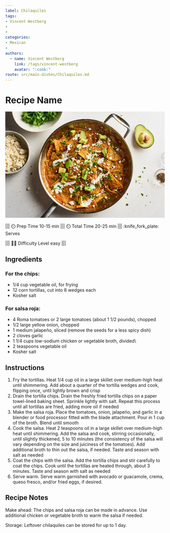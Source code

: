 ```yaml
---
label: Chilaquiles
tags:
- Vincent Westberg
- 
- 
categories:
- Mexican
- 
authors:
  - name: Vincent Westberg
    link: /tags/vincent-westberg
    avatar: ":cook:"
route: src/main-dishes/Chilaquiles.md
---
```


# Recipe Name
![](../static/banners/chiliquiles.webp)

||| :timer_clock: Prep Time
10-15 min
||| :timer_clock: Total Time
20-25 min
||| :knife_fork_plate: Serves

||| :cook: Difficulty Level
easy
|||

## Ingredients
### For the chips:
- 1/4 cup vegetable oil, for frying
- 12 corn tortillas, cut into 8 wedges each
- Kosher salt

### For salsa roja:
- 4 Roma tomatoes or 2 large tomatoes (about 1 1/2 pounds), chopped
- 1/2 large yellow onion, chopped
- 1 medium jalapeño, sliced (remove the seeds for a less spicy dish)
- 2 cloves garlic
- 1 1/4 cups low-sodium chicken or vegetable broth, divided\
- 2 teaspoons vegetable oil 
- Kosher salt


## Instructions
1. Fry the tortillas. Heat 1/4 cup oil in a large skillet over medium-high heat until shimmering. Add about a quarter of the tortilla wedges and cook, flipping once, until lightly brown and crisp
2. Drain the tortilla chips. Drain the freshly fried tortilla chips on a paper towel-lined baking sheet. Sprinkle lightly with salt. Repeat this process until all tortillas are fried, adding more oil if needed
3. Make the salsa roja. Place the tomatoes, onion, jalapeño, and garlic in a blender or food processor fitted with the blade attachment. Pour in 1 cup of the broth. Blend until smooth
4. Cook the salsa. Heat 2 teaspoons oil in a large skillet over medium-high heat until shimmering. Add the salsa and cook, stirring occasionally, until slightly thickened, 5 to 10 minutes (the consistency of the salsa will vary depending on the size and juiciness of the tomatoes). Add additional broth to thin out the salsa, if needed. Taste and season with salt as needed
5. Coat the chips with the salsa. Add the tortilla chips and stir carefully to coat the chips. Cook until the tortillas are heated through, about 3 minutes. Taste and season with salt as needed
6. Serve warm. Serve warm garnished with avocado or guacamole, crema, queso fresco, and/or fried eggs, if desired. 

## Recipe Notes

Make ahead: The chips and salsa roja can be made in advance. Use additional chicken or vegetable broth to warm the salsa if needed.

Storage: Leftover chilaquiles can be stored for up to 1 day. 






<!--- Different Styles of Resources for the bottom of the page

## Resources 
[!ref target="blank" text="Recipe"](https://www.tastesoflizzyt.com/spiced-cranberry-apple-cider/)
[!ref target="blank" text="Archive"](https://archive.is/xONP1)

## Picture of recipe card stored on GitHub

==- Recipe (front)
![](/static/recipes/butter-pecan-cake-front.jpg)
==- Recipe (back)
![](/static/recipes/butter-pecan-cake-back.jpg)

-->
